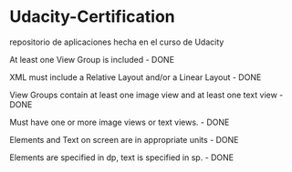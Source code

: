 # Udacity-Certification
repositorio de aplicaciones hecha en el curso de Udacity

At least one View Group is included                                             - DONE

XML must include a Relative Layout and/or a Linear Layout                       - DONE

View Groups contain at least one image view and at least one text view          - DONE

Must have one or more image views or text views.                                - DONE

Elements and Text on screen are in appropriate units                            - DONE

Elements are specified in dp, text is specified in sp.                          - DONE

